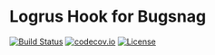 # Logrus Hook for Bugsnag

[![Build Status](https://img.shields.io/travis/osamingo/bugsnag-logrus-hook/master.svg?style=flat)](https://travis-ci.org/osamingo/bugsnag-logrus-hook)
[![codecov.io](https://img.shields.io/codecov/c/github/osamingo/bugsnag-logrus-hook.svg?style=flat)](https://codecov.io/github/osamingo/bugsnag-logrus-hook?branch=master)
[![License](http://img.shields.io/badge/license-MIT-orange.svg?style=flat)](https://github.com/osamingo/bugsnag-logrus-hook/blob/master/LICENSE)
